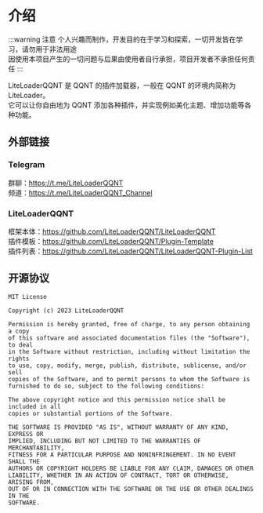 # 介绍

:::warning 注意
个人兴趣而制作，开发目的在于学习和探索，一切开发皆在学习，请勿用于非法用途  
因使用本项目产生的一切问题与后果由使用者自行承担，项目开发者不承担任何责任
:::

LiteLoaderQQNT 是 QQNT 的插件加载器，一般在 QQNT 的环境内简称为 LiteLoader。  
它可以让你自由地为 QQNT 添加各种插件，并实现例如美化主题、增加功能等各种功能。



## 外部链接

### Telegram
群聊：https://t.me/LiteLoaderQQNT  
频道：https://t.me/LiteLoaderQQNT_Channel

### LiteLoaderQQNT
框架本体：https://github.com/LiteLoaderQQNT/LiteLoaderQQNT  
插件模板：https://github.com/LiteLoaderQQNT/Plugin-Template  
插件列表：https://github.com/LiteLoaderQQNT/LiteLoaderQQNT-Plugin-List



## 开源协议

```
MIT License

Copyright (c) 2023 LiteLoaderQQNT

Permission is hereby granted, free of charge, to any person obtaining a copy
of this software and associated documentation files (the "Software"), to deal
in the Software without restriction, including without limitation the rights
to use, copy, modify, merge, publish, distribute, sublicense, and/or sell
copies of the Software, and to permit persons to whom the Software is
furnished to do so, subject to the following conditions:

The above copyright notice and this permission notice shall be included in all
copies or substantial portions of the Software.

THE SOFTWARE IS PROVIDED "AS IS", WITHOUT WARRANTY OF ANY KIND, EXPRESS OR
IMPLIED, INCLUDING BUT NOT LIMITED TO THE WARRANTIES OF MERCHANTABILITY,
FITNESS FOR A PARTICULAR PURPOSE AND NONINFRINGEMENT. IN NO EVENT SHALL THE
AUTHORS OR COPYRIGHT HOLDERS BE LIABLE FOR ANY CLAIM, DAMAGES OR OTHER
LIABILITY, WHETHER IN AN ACTION OF CONTRACT, TORT OR OTHERWISE, ARISING FROM,
OUT OF OR IN CONNECTION WITH THE SOFTWARE OR THE USE OR OTHER DEALINGS IN THE
SOFTWARE.
```

